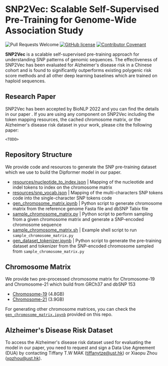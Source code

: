 # SNP2Vec: Scalable Self-Supervised Pre-Training for Genome-Wide Association Study
![Pull Requests Welcome](https://img.shields.io/badge/PRs-welcome-brightgreen.svg?style=flat) [![GitHub license](https://img.shields.io/badge/license-Apache%202.0-blue.svg)](https://github.com/HLTCHKUST/snp2vec/blob/main/LICENSE) [![Contributor Covenant](https://img.shields.io/badge/Contributor%20Covenant-v2.0%20adopted-ff69b4.svg)](CODE_OF_CONDUCT.md)

<b>SNP2Vec</b> is a scalable self-supervised  pre-training approach for understanding SNP patterns of genomic sequences. The effectiveness of SNP2Vec has been evaluated for Alzheimer's disease risk in a Chinese cohort and is found to significantly outperforms existing polygenic risk score methods and all other deep learning baselines which are trained on haploid sequences.

## Research Paper
SNP2Vec has been accepted by BioNLP 2022 and you can find the details in our paper <TODO>.
If you are using any component on SNP2Vec including the token mapping resources, the cached chromosome matrix, or the Alzheimer's disease risk dataset in your work, please cite the following paper:
```
<TODO>
```

## Repository Structure 
We provide code and resources to generate the SNP pre-training dataset which we use to build the Dipformer model in our paper.
- [resources/nucleotide_to_index.json](https://github.com/HLTCHKUST/snp2vec/blob/main/resources/nucleotide_to_index.json) | Mapping of the nucleotide and indel tokens to index on the chromosome matrix
- [resources/snp_vocab.json](https://github.com/HLTCHKUST/snp2vec/blob/main/resources/snp_vocab.json) | Mapping of the multi-characters SNP tokens code into the single-character SNP tokens code
- [gen_chromosome_matrix.ipynb](https://github.com/HLTCHKUST/snp2vec/blob/main/gen_chromosome_matrix.ipynb) | Python script to generate chromosome matrix from the reference genome Fasta file and dbSNP Tabix file
- [sample_chromosome_matrix.py](https://github.com/HLTCHKUST/snp2vec/blob/main/sample_chromosome_matrix.py) | Python script to perform sampling from a given chromosome matrix and generate a SNP-encoded chromosome sequence
- [sample_chromosome_matrix.sh](https://github.com/HLTCHKUST/snp2vec/blob/main/sample_chromosome_matrix.sh) | Example shell script to run `sample_chromosome_matrix.py`
- [gen_dataset_tokenizer.ipynb](https://github.com/HLTCHKUST/snp2vec/blob/main/gen_dataset_tokenizer.ipynb) | Python script to generate the pre-training dataset and tokenizer from the SNP-encoded chromosome sampled from `sample_chromosome_matrix.py`
  
## Chromosome Matrix
We provide two pre-processed chromosome matrix for Chromosome-19 and Chromosome-21 which build from GRCh37 and dbSNP 153
- [Chromosome-19](https://storage.googleapis.com/samcah-bucket/alzheimer-split/NC_000019.9.npy) (4.8GB)
- [Chromosome-21](https://storage.googleapis.com/samcah-bucket/alzheimer-split/NC_000021.8.npy) (3.9GB)
  
For generating other chromosome matrices, you can check the [`gen_chromosome_matrix.ipynb`](https://github.com/HLTCHKUST/snp2vec/blob/main/gen_chromosome_matrix.ipynb) provided on this repo.
  
## Alzheimer's Disease Risk Dataset
To access the Alzheimer's disease risk dataset used for evaluating the model in our paper, you need to request and sign a Data Use Agreement (DUA) by contacting Tiffany T.W MAK (tiffanytze@ust.hk) or Xiaopu Zhou (xpzhou@ust.hk).
